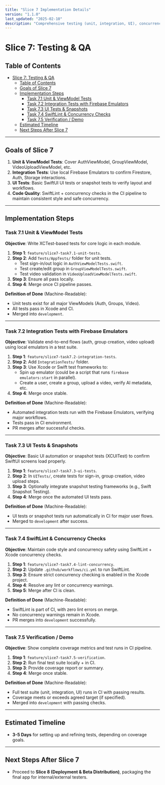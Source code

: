 ```yaml
---
title: "Slice 7 Implementation Details"
version: "1.1.0"
last_updated: "2025-02-10"
description: "Comprehensive testing (unit, integration, UI), concurrency checks, SwiftLint, all using local Firebase Emulators."
---
```


# Slice 7: Testing & QA

## Table of Contents

- [Slice 7: Testing \& QA](#slice-7-testing--qa)
  - [Table of Contents](#table-of-contents)
  - [Goals of Slice 7](#goals-of-slice-7)
  - [Implementation Steps](#implementation-steps)
    - [Task 7.1 Unit \& ViewModel Tests](#task-71-unit--viewmodel-tests)
    - [Task 7.2 Integration Tests with Firebase Emulators](#task-72-integration-tests-with-firebase-emulators)
    - [Task 7.3 UI Tests \& Snapshots](#task-73-ui-tests--snapshots)
    - [Task 7.4 SwiftLint \& Concurrency Checks](#task-74-swiftlint--concurrency-checks)
    - [Task 7.5 Verification / Demo](#task-75-verification--demo)
  - [Estimated Timeline](#estimated-timeline)
  - [Next Steps After Slice 7](#next-steps-after-slice-7)

---

## Goals of Slice 7

1. **Unit & ViewModel Tests**: Cover AuthViewModel, GroupViewModel, VideoUploadViewModel, etc.  
2. **Integration Tests**: Use local Firebase Emulators to confirm Firestore, Auth, Storage interactions.  
3. **UI Tests**: Basic SwiftUI UI tests or snapshot tests to verify layout and workflows.  
4. **Code Quality**: SwiftLint + concurrency checks in the CI pipeline to maintain consistent style and safe concurrency.

---

## Implementation Steps

### Task 7.1 Unit & ViewModel Tests

**Objective**: Write XCTest-based tests for core logic in each module.

1. **Step 1**: `feature/slice7-task7.1-unit-tests`.  
2. **Step 2**: Add `Tests/AppTests/` folder for unit tests.  
   - Test sign-in/out logic in `AuthViewModelTests.swift`.  
   - Test create/edit group in `GroupViewModelTests.swift`.  
   - Test video validation in `VideoUploadViewModelTests.swift`.  
3. **Step 3**: Ensure all pass locally.  
4. **Step 4**: Merge once CI pipeline passes.

**Definition of Done** (Machine-Readable):

- Unit tests exist for all major ViewModels (Auth, Groups, Video).
- All tests pass in Xcode and CI.
- Merged into `development`.

---

### Task 7.2 Integration Tests with Firebase Emulators

**Objective**: Validate end-to-end flows (auth, group creation, video upload) using local emulators in a test suite.

1. **Step 1**: `feature/slice7-task7.2-integration-tests`.  
2. **Step 2**: Add `IntegrationTests/` folder.  
3. **Step 3**: Use Xcode or Swift test frameworks to:
   - Spin up emulator (could be a script that runs `firebase emulators:start` in parallel).  
   - Create a user, create a group, upload a video, verify AI metadata, etc.  
4. **Step 4**: Merge once stable.

**Definition of Done** (Machine-Readable):

- Automated integration tests run with the Firebase Emulators, verifying major workflows.
- Tests pass in CI environment.
- PR merges after successful checks.

---

### Task 7.3 UI Tests & Snapshots

**Objective**: Basic UI automation or snapshot tests (XCUITest) to confirm SwiftUI screens load properly.

1. **Step 1**: `feature/slice7-task7.3-ui-tests`.  
2. **Step 2**: In `UITests/`, create tests for sign-in, group creation, video upload steps.  
3. **Step 3**: Optionally integrate snapshot testing frameworks (e.g., Swift Snapshot Testing).  
4. **Step 4**: Merge once the automated UI tests pass.

**Definition of Done** (Machine-Readable):

- UI tests or snapshot tests run automatically in CI for major user flows.
- Merged to `development` after success.

---

### Task 7.4 SwiftLint & Concurrency Checks

**Objective**: Maintain code style and concurrency safety using SwiftLint + Xcode concurrency checks.

1. **Step 1**: `feature/slice7-task7.4-lint-concurrency`.  
2. **Step 2**: Update `.github/workflows/ci.yml` to run SwiftLint.  
3. **Step 3**: Ensure strict concurrency checking is enabled in the Xcode project.  
4. **Step 4**: Resolve any lint or concurrency warnings.  
5. **Step 5**: Merge after CI is clean.

**Definition of Done** (Machine-Readable):

- SwiftLint is part of CI, with zero lint errors on merge.
- No concurrency warnings remain in Xcode.
- PR merges into `development` successfully.

---

### Task 7.5 Verification / Demo

**Objective**: Show complete coverage metrics and test runs in CI pipeline.

1. **Step 1**: `feature/slice7-task7.5-verification`.  
2. **Step 2**: Run final test suite locally + in CI.  
3. **Step 3**: Provide coverage report or summary.  
4. **Step 4**: Merge once stable.

**Definition of Done** (Machine-Readable):

- Full test suite (unit, integration, UI) runs in CI with passing results.
- Coverage meets or exceeds agreed target (if specified).
- Merged into `development` with passing checks.

---

## Estimated Timeline

- **3-5 Days** for setting up and refining tests, depending on coverage goals.

---

## Next Steps After Slice 7

- Proceed to **Slice 8 (Deployment & Beta Distribution)**, packaging the final app for internal/external testers.
